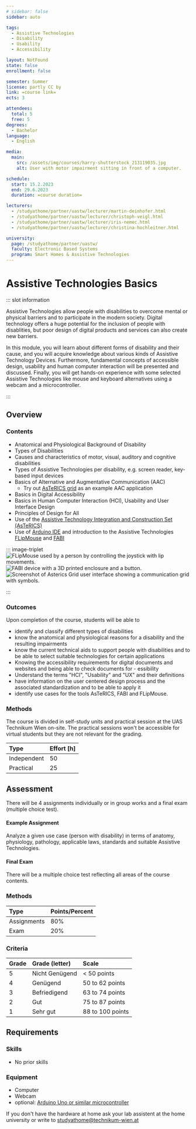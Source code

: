 ```yaml
---
# sidebar: false
sidebar: auto

tags:
  - Assistive Technologies
  - Disability
  - Usability
  - Accessibility

layout: NotFound
state: false
enrollment: false

semester: Summer
license: partly CC by
link: =course link=
ects: 3

attendees:
  total: 5
  free: 5
degrees:
  - Bachelor
language:
  - English

media:
  main:
    src: /assets/img/courses/harry-shutterstock_213119035.jpg
    alt: User with motor impairment sitting in front of a computer.

schedule:
  start: 15.2.2023
  end: 29.6.2023
  duration: =course duration=

lecturers:
  - /studyathome/partner/uastw/lecturer/martin-deinhofer.html
  - /studyathome/partner/uastw/lecturer/christoph-veigl.html
  - /studyathome/partner/uastw/lecturer/iris-nemec.html
  - /studyathome/partner/uastw/lecturer/christina-hochleitner.html

university:
  page: /studyathome/partner/uastw/
  faculty: Electronic Based Systems
  program: Smart Homes & Assistive Technologies
---
```


# Assistive Technologies Basics

::: slot information

Assistive Technologies allow people with disabilities to overcome mental or physical barriers and to participate in the modern society. Digital technology offers a huge potential for the inclusion of people with disablities, but poor design of digital products and services can also create new barriers.

In this module, you will learn about different forms of disability and their cause, and you will acquire knowledge about various kinds of Assistive Technology Devices. Furthermore, fundamental concepts of accessible design, usability and human computer interaction will be presented and discussed.
Finally, you will get hands-on experience with some selected Assistive Technologies like mouse and keyboard alternatives using a webcam and a microcontroller.

:::

## Overview

### Contents

- Anatomical and Physiological Background of Disability
- Types of Disabilities
- Causes and characteristics of motor, visual, auditory and cognitive disabilities
- Types of Assistive Technologies per disability, e.g. screen reader, key-based input devices
- Basics of Alternative and Augmentative Communication (AAC)
  - Try out [AsTeRICS grid](https://grid.asterics.eu) as an example AAC application
- Basics in Digital Accessibility
- Basics in Human Computer Interaction (HCI), Usability and User Interface Design
- Principles of Design for All
- Use of the [Assistive Technology Integration and Construction Set (AsTeRICS)](https://www.asterics.eu/)
- Use of [Arduino IDE](https://www.arduino.cc/en/Main/software) and introduction to the Assistive Technologies [FLipMouse](https://www.asterics-foundation.org/projects/the-flipmouse/) and [FABI](https://www.asterics-foundation.org/projects/fabi/)

::: image-triplet
<img src="./img/flipmouse-w-user.png" title="FLipMouse with user" alt="FLipMouse used by a person by controlling the joystick with lip movements.">
<img src="./img/fabi.png" title="FABI - Flexible Assistive Button Interface" alt="FABI device with a 3D printed enclosure and a button.">
<img src="./img/asterics-grid.jpg" title="AsTeRICS Grid - web-based AAC application" alt="Screenshot of Asterics Grid user interface showing a communication grid with symbols.">

:::

### Outcomes

Upon completion of the course, students will be able to

- identify and classify different types of disabilities
- know the anatomical and physiological reasons for a disability and the resulting impairments
- know the current technical aids to support people with disabilities and to be able to select suitable technologies for certain applications
- Knowing the accessibility requirements for digital documents and websites and being able to check documents for - essibility
- Understand the terms "HCI", "Usability" and "UX" and their definitions
- have information on the user centered design process and the associated standardization and to be able to apply it
- identify use cases for the tools AsTeRICS, FABI and FLipMouse.

### Methods

The course is divided in self-study units and practical session at the UAS Technikum Wien on-site. The practical sessions won't be accessible for virtual students but they are not relevant for the grading.

| Type        | Effort \[h\] |
| :---------- | :----------- |
| Independent | 50           |
| Practical   | 25           |

## Assessment

<!-- Describe Assessment procedure verbally -->

There will be 4 assignments individually or in group works and a final exam (multiple choice test).

#### Example Assignment

<!-- Describe an example assignment definition -->

Analyze a given use case (person with disability) in terms of anatomy, physiology, pathology, applicable laws, standards and suitable Assistive Technologies.

#### Final Exam

<!-- The final exam will be ... -->

There will be a multiple choice test reflecting all areas of the course contents.

### Methods

| Type        | Points/Percent |
| :---------- | :------------- |
| Assignments | 80%            |
| Exam        | 20%            |

### Criteria

| Grade | Grade (letter) | Scale            |
| :---- | :------------- | :--------------- |
| 5     | Nicht Genügend | < 50 points      |
| 4     | Genügend       | 50 to 62 points  |
| 3     | Befriedigend   | 63 to 74 points  |
| 2     | Gut            | 75 to 87 points  |
| 1     | Sehr gut       | 88 to 100 points |

## Requirements

### Skills

- No prior skills

### Equipment

- Computer
- Webcam
- optional: [Arduino Uno or similar microcontroller](https://www.arduino.cc/en/Main/Products)

If you don't have the hardware at home ask your lab assistent at the home university or write to [studyathome@technikum-wien.at](mailto:studyathome@technikum-wien.at)
